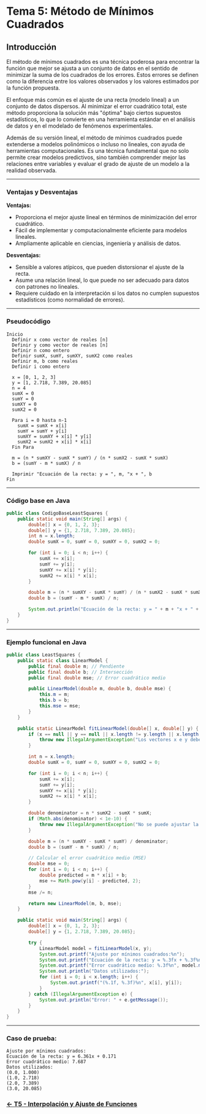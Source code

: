 # Tema 5: Método de Mínimos Cuadrados

## Introducción

El método de mínimos cuadrados es una técnica poderosa para encontrar la función que mejor se ajusta a un conjunto de datos en el sentido de minimizar la suma de los cuadrados de los errores. Estos errores se definen como la diferencia entre los valores observados y los valores estimados por la función propuesta.

El enfoque más común es el ajuste de una recta (modelo lineal) a un conjunto de datos dispersos. Al minimizar el error cuadrático total, este método proporciona la solución más "óptima" bajo ciertos supuestos estadísticos, lo que lo convierte en una herramienta estándar en el análisis de datos y en el modelado de fenómenos experimentales.

Además de su versión lineal, el método de mínimos cuadrados puede extenderse a modelos polinómicos o incluso no lineales, con ayuda de herramientas computacionales. Es una técnica fundamental que no solo permite crear modelos predictivos, sino también comprender mejor las relaciones entre variables y evaluar el grado de ajuste de un modelo a la realidad observada.

---

### Ventajas y Desventajas

**Ventajas:**
- Proporciona el mejor ajuste lineal en términos de minimización del error cuadrático.
- Fácil de implementar y computacionalmente eficiente para modelos lineales.
- Ampliamente aplicable en ciencias, ingeniería y análisis de datos.

**Desventajas:**
- Sensible a valores atípicos, que pueden distorsionar el ajuste de la recta.
- Asume una relación lineal, lo que puede no ser adecuado para datos con patrones no lineales.
- Requiere cuidado en la interpretación si los datos no cumplen supuestos estadísticos (como normalidad de errores).

---

### Pseudocódigo

```text
Inicio
  Definir x como vector de reales [n]
  Definir y como vector de reales [n]
  Definir n como entero
  Definir sumX, sumY, sumXY, sumX2 como reales
  Definir m, b como reales
  Definir i como entero

  x = [0, 1, 2, 3]
  y = [1, 2.718, 7.389, 20.085]
  n = 4
  sumX = 0
  sumY = 0
  sumXY = 0
  sumX2 = 0

  Para i = 0 hasta n-1
    sumX = sumX + x[i]
    sumY = sumY + y[i]
    sumXY = sumXY + x[i] * y[i]
    sumX2 = sumX2 + x[i] * x[i]
  Fin Para

  m = (n * sumXY - sumX * sumY) / (n * sumX2 - sumX * sumX)
  b = (sumY - m * sumX) / n

  Imprimir "Ecuación de la recta: y = ", m, "x + ", b
Fin
```

---

### Código base en Java

```java
public class CodigoBaseLeastSquares {
    public static void main(String[] args) {
        double[] x = {0, 1, 2, 3};
        double[] y = {1, 2.718, 7.389, 20.085};
        int n = x.length;
        double sumX = 0, sumY = 0, sumXY = 0, sumX2 = 0;

        for (int i = 0; i < n; i++) {
            sumX += x[i];
            sumY += y[i];
            sumXY += x[i] * y[i];
            sumX2 += x[i] * x[i];
        }

        double m = (n * sumXY - sumX * sumY) / (n * sumX2 - sumX * sumX);
        double b = (sumY - m * sumX) / n;

        System.out.println("Ecuación de la recta: y = " + m + "x + " + b);
    }
}
```

---

### Ejemplo funcional en Java

```java
public class LeastSquares {
    public static class LinearModel {
        public final double m; // Pendiente
        public final double b; // Intersección
        public final double mse; // Error cuadrático medio

        public LinearModel(double m, double b, double mse) {
            this.m = m;
            this.b = b;
            this.mse = mse;
        }
    }

    public static LinearModel fitLinearModel(double[] x, double[] y) {
        if (x == null || y == null || x.length != y.length || x.length < 2) {
            throw new IllegalArgumentException("Los vectores x e y deben tener la misma longitud y al menos 2 elementos");
        }

        int n = x.length;
        double sumX = 0, sumY = 0, sumXY = 0, sumX2 = 0;

        for (int i = 0; i < n; i++) {
            sumX += x[i];
            sumY += y[i];
            sumXY += x[i] * y[i];
            sumX2 += x[i] * x[i];
        }

        double denominator = n * sumX2 - sumX * sumX;
        if (Math.abs(denominator) < 1e-10) {
            throw new IllegalArgumentException("No se puede ajustar la recta: datos insuficientes o colineales");
        }

        double m = (n * sumXY - sumX * sumY) / denominator;
        double b = (sumY - m * sumX) / n;

        // Calcular el error cuadrático medio (MSE)
        double mse = 0;
        for (int i = 0; i < n; i++) {
            double predicted = m * x[i] + b;
            mse += Math.pow(y[i] - predicted, 2);
        }
        mse /= n;

        return new LinearModel(m, b, mse);
    }

    public static void main(String[] args) {
        double[] x = {0, 1, 2, 3};
        double[] y = {1, 2.718, 7.389, 20.085};

        try {
            LinearModel model = fitLinearModel(x, y);
            System.out.printf("Ajuste por mínimos cuadrados:%n");
            System.out.printf("Ecuación de la recta: y = %.3fx + %.3f%n", model.m, model.b);
            System.out.printf("Error cuadrático medio: %.3f%n", model.mse);
            System.out.println("Datos utilizados:");
            for (int i = 0; i < x.length; i++) {
                System.out.printf("(%.1f, %.3f)%n", x[i], y[i]);
            }
        } catch (IllegalArgumentException e) {
            System.out.println("Error: " + e.getMessage());
        }
    }
}
```

---

### Caso de prueba:

```text
Ajuste por mínimos cuadrados:
Ecuación de la recta: y = 6.361x + 0.171
Error cuadrático medio: 7.687
Datos utilizados:
(0.0, 1.000)
(1.0, 2.718)
(2.0, 7.389)
(3.0, 20.085)
```
### [<- T5 - Interpolación y Ajuste de Funciones ](https://github.com/Juan200519287393u83/Metodos_Numericos/blob/main/T5%20-%20Interpolaci%C3%B3n%20y%20Ajuste%20de%20Funciones/Introducci%C3%B3n%20a%20la%20Interpolaci%C3%B3n%20y%20Ajuste%20de%20Funciones.md)
